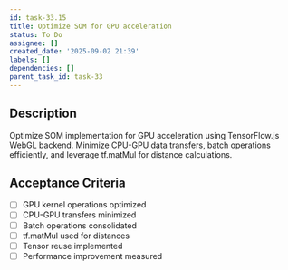 ```yaml
---
id: task-33.15
title: Optimize SOM for GPU acceleration
status: To Do
assignee: []
created_date: '2025-09-02 21:39'
labels: []
dependencies: []
parent_task_id: task-33
---
```


## Description

Optimize SOM implementation for GPU acceleration using TensorFlow.js WebGL backend. Minimize CPU-GPU data transfers, batch operations efficiently, and leverage tf.matMul for distance calculations.

## Acceptance Criteria

- [ ] GPU kernel operations optimized
- [ ] CPU-GPU transfers minimized
- [ ] Batch operations consolidated
- [ ] tf.matMul used for distances
- [ ] Tensor reuse implemented
- [ ] Performance improvement measured
